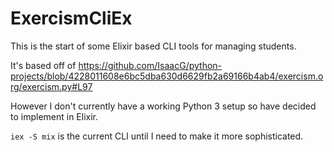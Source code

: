 # ExercismCliEx

This is the start of some Elixir based CLI tools for managing students.

It's based off of https://github.com/IsaacG/python-projects/blob/4228011608e6bc5dba630d6629fb2a69166b4ab4/exercism.org/exercism.py#L97

However I don't currently have a working Python 3 setup so have decided to implement in Elixir.

`iex -S mix` is the current CLI until I need to make it more sophisticated.



